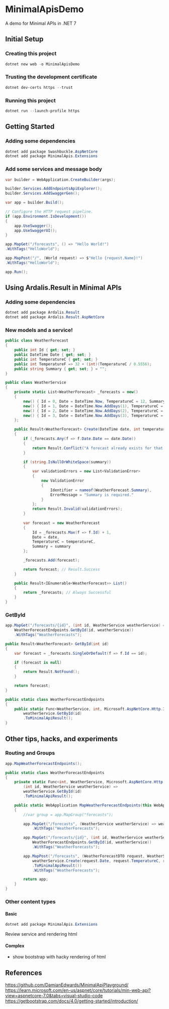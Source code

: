 # MinimalApisDemo

A demo for Minimal APIs in .NET 7

## Initial Setup

### Creating this project 

```powershell
dotnet new web -o MinimalApisDemo
```

### Trusting the development certificate

```powershell
dotnet dev-certs https --trust
```

### Running this project

```powershell
dotnet run --launch-profile https
```

## Getting Started

### Adding some dependencies

```powershell 
dotnet add package Swashbuckle.AspNetCore
dotnet add package MinimalApis.Extensions
```

### Add some services and message body

```csharp
var builder = WebApplication.CreateBuilder(args);

builder.Services.AddEndpointsApiExplorer();
builder.Services.AddSwaggerGen();

var app = builder.Build();

// Configure the HTTP request pipeline.
if (app.Environment.IsDevelopment())
{
    app.UseSwagger();
    app.UseSwaggerUI();
}

app.MapGet("/forecasts", () => "Hello World!")
.WithTags("HelloWorld");

app.MapPost("/", (World request) => $"Hello {request.Name}!")
.WithTags("HelloWorld");

app.Run();
```

## Using Ardalis.Result in Minimal APIs

### Adding some dependencies

```powershell 
dotnet add package Ardalis.Result
dotnet add package Ardalis.Result.AspNetCore
```

### New models and a service!  

```csharp
public class WeatherForecast
{
    public int Id { get; set; }
    public DateTime Date { get; set; }
    public int TemperatureC { get; set; }
    public int TemperatureF => 32 + (int)(TemperatureC / 0.5556);
    public string Summary { get; set; } = "";
}

public class WeatherService
{
    private static List<WeatherForecast> _forecasts = new()
    {
        new() { Id = 0, Date = DateTime.Now, TemperatureC = 12, Summary = "Cool" },
        new() { Id = 1, Date = DateTime.Now.AddDays(1), TemperatureC = 21, Summary = "Warm" },
        new() { Id = 2, Date = DateTime.Now.AddDays(2), TemperatureC = 19, Summary = "Warm" },
        new() { Id = 3, Date = DateTime.Now.AddDays(3), TemperatureC = 32, Summary = "Hot" },
    };

    public Result<WeatherForecast> Create(DateTime date, int temperatureC, string summary)
    {
        if (_forecasts.Any(f => f.Date.Date == date.Date))
        {
            return Result.Conflict("A forecast already exists for that date.");
        }

        if (string.IsNullOrWhiteSpace(summary))
        {
            var validationErrors = new List<ValidationError>
            {
                new ValidationError
                {
                    Identifier = nameof(WeatherForecast.Summary),
                    ErrorMessage = "Summary is required."
                }
            };
            return Result.Invalid(validationErrors);
        }
        
        var forecast = new WeatherForecast
        {
            Id = _forecasts.Max(f => f.Id) + 1,
            Date = date,
            TemperatureC = temperatureC,
            Summary = summary
        };

        _forecasts.Add(forecast);

        return forecast; // Result.Success
    }

    public Result<IEnumerable<WeatherForecast>> List()
    {
        return _forecasts; // Always Successful
    }
}
```

### GetById
```csharp
app.MapGet("/forecasts/{id}", (int id, WeatherService weatherService) =>
    WeatherForecastEndpoints.GetById(id, weatherService))
    .WithTags("WeatherForecasts");

public Result<WeatherForecast> GetById(int id)
{
    var forecast = _forecasts.SingleOrDefault(f => f.Id == id);

    if (forecast is null)
    {
        return Result.NotFound();
    }

    return forecast;
}

public static class WeatherForecastEndpoints
{
    public static Func<WeatherService, int, Microsoft.AspNetCore.Http.IResult> GetWeatherForecastById = (weatherService, id) =>
        weatherService.GetById(id)
        .ToMinimalApiResult();
}
```

## Other tips, hacks, and experiments

### Routing and Groups

```csharp
app.MapWeatherForecastEndpoints();

public static class WeatherForecastEndpoints
{
    private static Func<int, WeatherService, Microsoft.AspNetCore.Http.IResult> GetById = 
        (int id, WeatherService weatherService) =>
        weatherService.GetById(id)
        .ToMinimalApiResult();

    public static WebApplication MapWeatherForecastEndpoints(this WebApplication app)
    {
        //var group = app.MapGroup("forecasts");

        app.MapGet("/forecasts", (WeatherService weatherService) => weatherService.List().ToMinimalApiResult())
            .WithTags("WeatherForecasts");

        app.MapGet("/forecasts/{id}", (int id, WeatherService weatherService) =>
            WeatherForecastEndpoints.GetById(id, weatherService))
            .WithTags("WeatherForecasts");

        app.MapPost("/forecasts", (WeatherForecastDTO request, WeatherService weatherService) =>
            weatherService.Create(request.Date, request.TemperatureC, request.Summary)
            .ToMinimalApiResult())
            .WithTags("WeatherForecasts");

        return app;
    }
}
```

### Other content types

#### Basic

```powershell
dotnet add package MinimalApis.Extensions
```

Review service and rendering html

#### Complex

- show bootstrap with hacky rendering of html

## References

https://github.com/DamianEdwards/MinimalApiPlayground/
https://learn.microsoft.com/en-us/aspnet/core/tutorials/min-web-api?view=aspnetcore-7.0&tabs=visual-studio-code
https://getbootstrap.com/docs/4.0/getting-started/introduction/